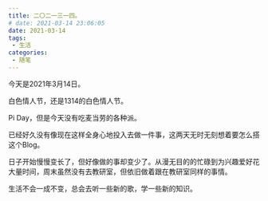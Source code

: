 ```yaml
---
title: 二〇二一三一四。
# date: 2021-03-14 23:06:05
date: 2021-03-14
tags:
 - 生活
categories:
 - 随笔
---
```


今天是2021年3月14日。

白色情人节，还是1314的白色情人节。

Pi Day，但是今天没有吃麦当劳的各种派。

已经好久没有像现在这样全身心地投入去做一件事，这两天无时无刻想着要怎么搭这个Blog。

日子开始慢慢变长了，但好像做的事却变少了。从漫无目的的忙碌到为兴趣爱好花大量时间，周末虽然没有去教研室，但依旧做着跟在教研室同样的事情。

生活不会一成不变，总会去听一些新的歌，学一些新的知识。